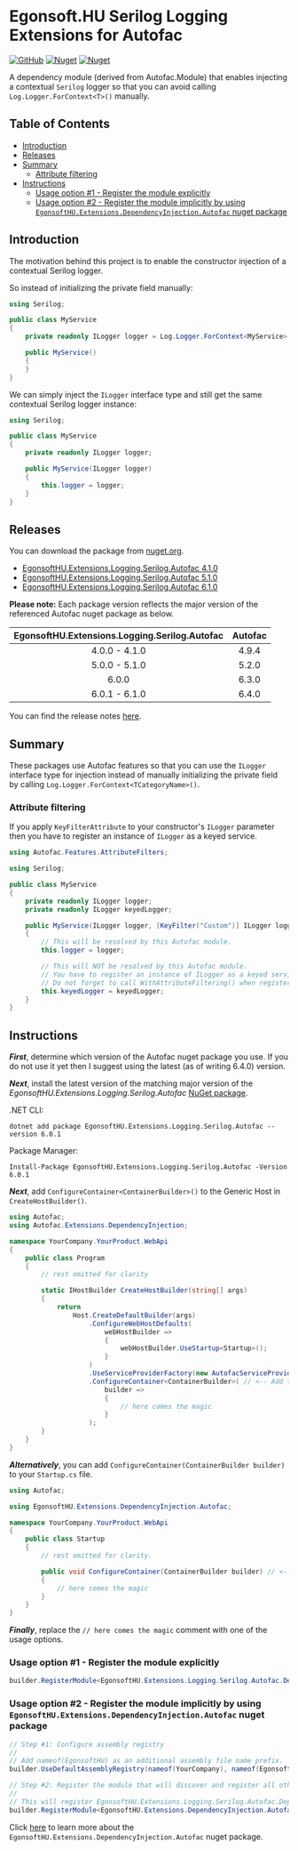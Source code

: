 # Egonsoft.HU Serilog Logging Extensions for Autofac

[![GitHub](https://img.shields.io/github/license/gcsizmadia/EgonsoftHU.Extensions.Logging.Serilog.Autofac?label=License)](https://opensource.org/licenses/MIT)
[![Nuget](https://img.shields.io/nuget/v/EgonsoftHU.Extensions.Logging.Serilog.Autofac?label=NuGet)](https://www.nuget.org/packages/EgonsoftHU.Extensions.Logging.Serilog.Autofac)
[![Nuget](https://img.shields.io/nuget/dt/EgonsoftHU.Extensions.Logging.Serilog.Autofac?label=Downloads)](https://www.nuget.org/packages/EgonsoftHU.Extensions.Logging.Serilog.Autofac)

A dependency module (derived from Autofac.Module) that enables injecting a contextual `Serilog` logger so that you can avoid calling `Log.Logger.ForContext<T>()` manually.

## Table of Contents

- [Introduction](#introduction)
- [Releases](#releases)
- [Summary](#summary)
  - [Attribute filtering](#attribute-filtering)
- [Instructions](#instructions)
  - [Usage option #1 - Register the module explicitly](#usage-option-1---register-the-module-explicitly)
  - [Usage option #2 - Register the module implicitly by using `EgonsoftHU.Extensions.DependencyInjection.Autofac` nuget package](#usage-option-2---register-the-module-implicitly-by-using-egonsofthuextensionsdependencyinjectionautofac-nuget-package)

## Introduction

The motivation behind this project is to enable the constructor injection of a contextual Serilog logger.

So instead of initializing the private field manually:
```C#
using Serilog;

public class MyService
{
    private readonly ILogger logger = Log.Logger.ForContext<MyService>();

    public MyService()
    {
    }
}
```

We can simply inject the `ILogger` interface type and still get the same contextual Serilog logger instance:
```C#
using Serilog;

public class MyService
{
    private readonly ILogger logger;

    public MyService(ILogger logger)
    {
        this.logger = logger;
    }
}
```

## Releases

You can download the package from [nuget.org](https://www.nuget.org/).
- [EgonsoftHU.Extensions.Logging.Serilog.Autofac 4.1.0](https://www.nuget.org/packages/EgonsoftHU.Extensions.Logging.Serilog.Autofac/4.1.0)
- [EgonsoftHU.Extensions.Logging.Serilog.Autofac 5.1.0](https://www.nuget.org/packages/EgonsoftHU.Extensions.Logging.Serilog.Autofac/5.1.0)
- [EgonsoftHU.Extensions.Logging.Serilog.Autofac 6.1.0](https://www.nuget.org/packages/EgonsoftHU.Extensions.Logging.Serilog.Autofac/6.1.0)

**Please note:** Each package version reflects the major version of the referenced Autofac nuget package as below.

|EgonsoftHU.Extensions.Logging.Serilog.Autofac|Autofac|
|:-:|:-:|
|4.0.0 - 4.1.0|4.9.4|
|5.0.0 - 5.1.0|5.2.0|
|6.0.0|6.3.0|
|6.0.1 - 6.1.0|6.4.0|

You can find the release notes [here](https://github.com/gcsizmadia/EgonsoftHU.Extensions.Logging.Serilog.Autofac/releases).

## Summary

These packages use Autofac features so that you can use the `ILogger` interface type for injection instead of manually initializing the private field by calling `Log.Logger.ForContext<TCategoryName>()`.

### Attribute filtering

If you apply `KeyFilterAttribute` to your constructor's `ILogger` parameter then you have to register an instance of `ILogger` as a keyed service.

```C#
using Autofac.Features.AttributeFilters;

using Serilog;

public class MyService
{
    private readonly ILogger logger;
    private readonly ILogger keyedLogger;

    public MyService(ILogger logger, [KeyFilter("Custom")] ILogger logger)
    {
        // This will be resolved by this Autofac module.
        this.logger = logger;

        // This will NOT be resolved by this Autofac module.
        // You have to register an instance of ILogger as a keyed service.
        // Do not forget to call WithAttributeFiltering() when registering MyService type.
        this.keyedLogger = keyedLogger;
    }
}
```

## Instructions

***First***, determine which version of the Autofac nuget package you use. If you do not use it yet then I suggest using the latest (as of writing 6.4.0) version.

***Next***, install the latest version of the matching major version of the *EgonsoftHU.Extensions.Logging.Serilog.Autofac* [NuGet package](https://www.nuget.org/packages/EgonsoftHU.Extensions.Logging.Serilog.Autofac).

.NET CLI:
```
dotnet add package EgonsoftHU.Extensions.Logging.Serilog.Autofac --version 6.0.1
```

Package Manager:
```pwsh
Install-Package EgonsoftHU.Extensions.Logging.Serilog.Autofac -Version 6.0.1
```

***Next***, add `ConfigureContainer<ContainerBuilder>()` to the Generic Host in `CreateHostBuilder()`.
```C#
using Autofac;
using Autofac.Extensions.DependencyInjection;

namespace YourCompany.YourProduct.WebApi
{
    public class Program
    {
        // rest omitted for clarity

        static IHostBuilder CreateHostBuilder(string[] args)
        {
            return
                Host.CreateDefaultBuilder(args)
                    .ConfigureWebHostDefaults(
                        webHostBuilder =>
                        {
                            webHostBuilder.UseStartup<Startup>();
                        }
                    )
                    .UseServiceProviderFactory(new AutofacServiceProviderFactory())
                    .ConfigureContainer<ContainerBuilder>( // <-- Add this method call
                        builder =>
                        {
                            // here comes the magic
                        }
                    );
        }
    }
}
```

***Alternatively***, you can add `ConfigureContainer(ContainerBuilder builder)` to your `Startup.cs` file.

```C#
using Autofac;

using EgonsoftHU.Extensions.DependencyInjection.Autofac;

namespace YourCompany.YourProduct.WebApi
{
    public class Startup
    {
        // rest omitted for clarity.

        public void ConfigureContainer(ContainerBuilder builder) // <-- Add this method
        {
            // here comes the magic
        }
    }
}
```

***Finally***, replace the `// here comes the magic` comment with one of the usage options.

### Usage option #1 - Register the module explicitly

```C#
builder.RegisterModule<EgonsoftHU.Extensions.Logging.Serilog.Autofac.DependencyModule>();
```

### Usage option #2 - Register the module implicitly by using `EgonsoftHU.Extensions.DependencyInjection.Autofac` nuget package

```C#
// Step #1: Configure assembly registry
//
// Add nameof(EgonsoftHU) as an additional assembly file name prefix.
builder.UseDefaultAssemblyRegistry(nameof(YourCompany), nameof(EgonsoftHU));

// Step #2: Register the module that will discover and register all other modules.
//
// This will register EgonsoftHU.Extensions.Logging.Serilog.Autofac.DependencyModule as well.
builder.RegisterModule<EgonsoftHU.Extensions.DependencyInjection.Autofac.DependencyModule>();
```

Click [here](https://github.com/gcsizmadia/EgonsoftHU.Extensions.DependencyInjection.Autofac) to learn more about the `EgonsoftHU.Extensions.DependencyInjection.Autofac` nuget package.

